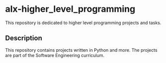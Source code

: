 # alx-higher_level_programming
This repository is dedicated to higher level programming projects and tasks.

## Description

This repository contains projects written in Python and more. The projects are part of the Software Engineering curriculum.
